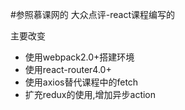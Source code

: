 #参照慕课网的  大众点评-react课程编写的


主要改变
- 使用webpack2.0+搭建环境
- 使用react-router4.0+
- 使用axios替代课程中的fetch
- 扩充redux的使用,增加异步action